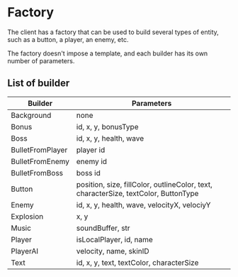 # Factory

The client has a factory that can be used to build several types of entity, such
as a button, a player, an enemy, etc.

The factory doesn't impose a template, and each builder has its own number of
parameters.

## List of builder

| Builder          | Parameters                                                                          |
|------------------|-------------------------------------------------------------------------------------|
| Background       | none                                                                                | 
| Bonus            | id, x, y, bonusType                                                                 |
| Boss             | id, x, y, health, wave                                                              | 
| BulletFromPlayer | player id                                                                           |
| BulletFromEnemy  | enemy id                                                                            |
| BulletFromBoss   | boss id                                                                             |
| Button           | position, size, fillColor, outlineColor, text, characterSize, textColor, ButtonType |
| Enemy            | id, x, y, health, wave, velocityX, velociyY                                         |
| Explosion        | x, y                                                                                |
| Music            | soundBuffer, str                                                                    |
| Player           | isLocalPlayer, id, name                                                             |
| PlayerAI         | velocity, name, skinID                                                              |
| Text             | id, x, y, text, textColor, characterSize                                            |

